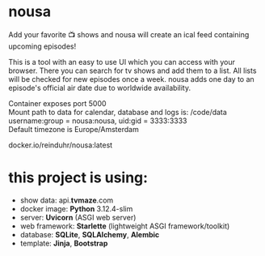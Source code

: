 # nousa
Add your favorite 📺 shows and nousa will create an ical feed containing upcoming episodes!

This is a tool with an easy to use UI which you can access with your browser. There you can search for tv shows and add them to a list. All lists will be checked for new episodes once a week. nousa adds one day to an episode's official air date due to worldwide availability.

Container exposes port 5000\
Mount path to data for calendar, database and logs is: /code/data\
username:group = nousa:nousa, uid:gid = 3333:3333\
Default timezone is Europe/Amsterdam

docker.io/reinduhr/nousa:latest

# this project is using: 
 - show data: api.**tvmaze**.com
 - docker image: **Python** 3.12.4-slim 
 - server: **Uvicorn** (ASGI web server)
 - web framework: **Starlette** (lightweight ASGI framework/toolkit)    
 - database: **SQLite**, **SQLAlchemy**, **Alembic**
 - template: **Jinja**, **Bootstrap**
